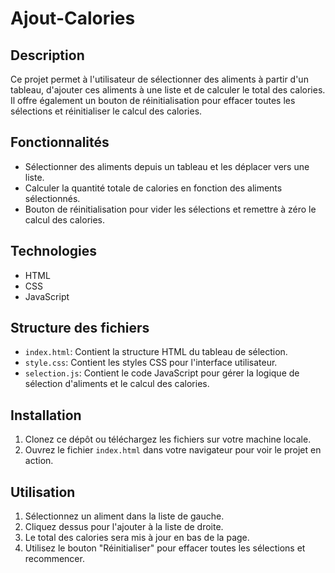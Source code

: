 # Ajout-Calories


## Description
Ce projet permet à l'utilisateur de sélectionner des aliments à partir d'un tableau, d'ajouter ces aliments à une liste et de calculer le total des calories. Il offre également un bouton de réinitialisation pour effacer toutes les sélections et réinitialiser le calcul des calories.

## Fonctionnalités
- Sélectionner des aliments depuis un tableau et les déplacer vers une liste.
- Calculer la quantité totale de calories en fonction des aliments sélectionnés.
- Bouton de réinitialisation pour vider les sélections et remettre à zéro le calcul des calories.

## Technologies
- HTML
- CSS
- JavaScript

## Structure des fichiers
- `index.html`: Contient la structure HTML du tableau de sélection.
- `style.css`: Contient les styles CSS pour l'interface utilisateur.
- `selection.js`: Contient le code JavaScript pour gérer la logique de sélection d'aliments et le calcul des calories.

## Installation
1. Clonez ce dépôt ou téléchargez les fichiers sur votre machine locale.
2. Ouvrez le fichier `index.html` dans votre navigateur pour voir le projet en action.

## Utilisation
1. Sélectionnez un aliment dans la liste de gauche.
2. Cliquez dessus pour l'ajouter à la liste de droite.
3. Le total des calories sera mis à jour en bas de la page.
4. Utilisez le bouton "Réinitialiser" pour effacer toutes les sélections et recommencer.